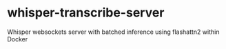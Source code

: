 # whisper-transcribe-server
Whisper websockets server with batched inference using flashattn2 within Docker
